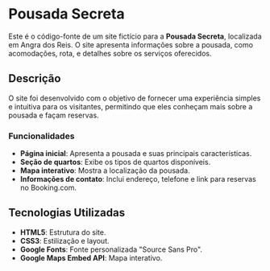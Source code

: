 # Pousada Secreta

Este é o código-fonte de um site fictício para a **Pousada Secreta**, localizada em Angra dos Reis. O site apresenta informações sobre a pousada, como acomodações, rota, e detalhes sobre os serviços oferecidos.

## Descrição

O site foi desenvolvido com o objetivo de fornecer uma experiência simples e intuitiva para os visitantes, permitindo que eles conheçam mais sobre a pousada e façam reservas.

### Funcionalidades

- **Página inicial**: Apresenta a pousada e suas principais características.
- **Seção de quartos**: Exibe os tipos de quartos disponíveis.
- **Mapa interativo**: Mostra a localização da pousada.
- **Informações de contato**: Inclui endereço, telefone e link para reservas no Booking.com.

## Tecnologias Utilizadas

- **HTML5**: Estrutura do site.
- **CSS3**: Estilização e layout.
- **Google Fonts**: Fonte personalizada "Source Sans Pro".
- **Google Maps Embed API**: Mapa interativo.


